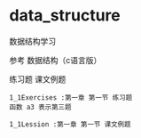 # data_structure
数据结构学习

参考 数据结构（c语言版）

练习题 课文例题  
    
    1_1Exercises :第一章 第一节 练习题
    函数 a3 表示第三题 
    
    1_1Lession :第一章 第一节 课文例题
